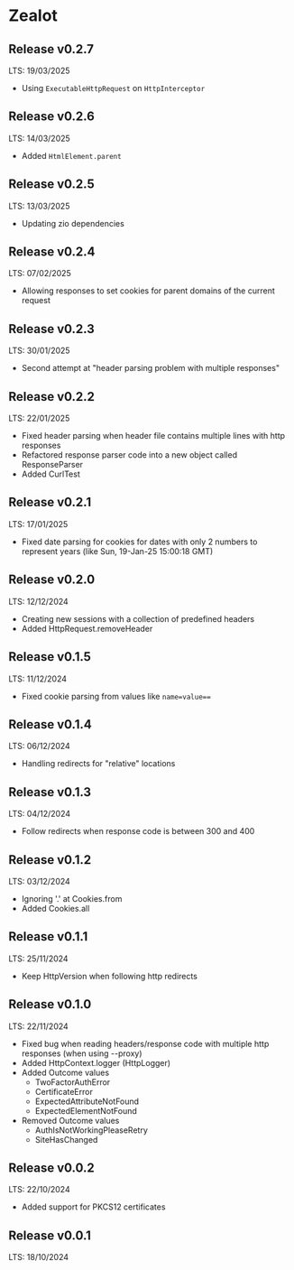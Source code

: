 # Zealot

## Release v0.2.7
LTS: 19/03/2025

 - Using `ExecutableHttpRequest` on `HttpInterceptor` 

## Release v0.2.6
LTS: 14/03/2025

- Added `HtmlElement.parent`

## Release v0.2.5
LTS: 13/03/2025

 - Updating zio dependencies

## Release v0.2.4
LTS: 07/02/2025

 - Allowing responses to set cookies for parent domains of the current request 

## Release v0.2.3
LTS: 30/01/2025

 - Second attempt at "header parsing problem with multiple responses"

## Release v0.2.2
LTS: 22/01/2025

 - Fixed header parsing when header file contains multiple lines with http responses
 - Refactored response parser code into a new object called ResponseParser
 - Added CurlTest

## Release v0.2.1
LTS: 17/01/2025
 
 - Fixed date parsing for cookies for dates with only 2 numbers to represent years (like Sun, 19-Jan-25 15:00:18 GMT)

## Release v0.2.0
LTS: 12/12/2024

 - Creating new sessions with a collection of predefined headers 
 - Added HttpRequest.removeHeader

## Release v0.1.5
LTS: 11/12/2024

 - Fixed cookie parsing from values like `name=value==`

## Release v0.1.4
LTS: 06/12/2024

 - Handling redirects for "relative" locations

## Release v0.1.3
LTS: 04/12/2024

 - Follow redirects when response code is between 300 and 400

## Release v0.1.2
LTS: 03/12/2024

 - Ignoring '.' at Cookies.from
 - Added Cookies.all

## Release v0.1.1
LTS: 25/11/2024
 
 - Keep HttpVersion when following http redirects 

## Release v0.1.0
LTS: 22/11/2024

 - Fixed bug when reading headers/response code with multiple http responses (when using --proxy)
 - Added HttpContext.logger (HttpLogger)
 - Added Outcome values
   * TwoFactorAuthError
   * CertificateError
   * ExpectedAttributeNotFound
   * ExpectedElementNotFound
 - Removed Outcome values
   * AuthIsNotWorkingPleaseRetry
   * SiteHasChanged

## Release v0.0.2
LTS: 22/10/2024

 - Added support for PKCS12 certificates

## Release v0.0.1
LTS: 18/10/2024
